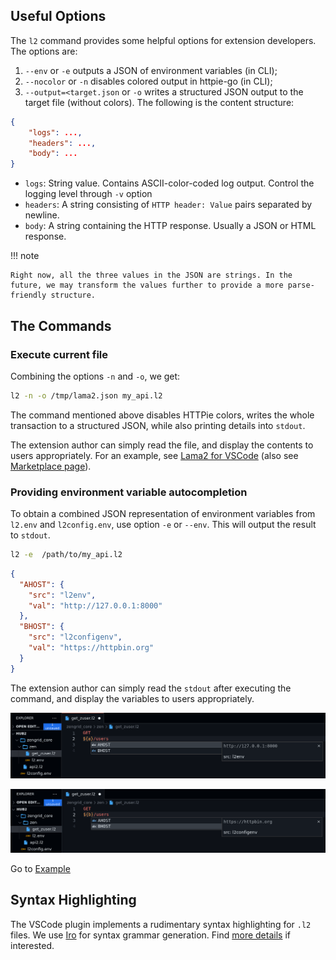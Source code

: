 ## Useful Options 
The `l2` command provides some helpful options for
extension developers. The options are:

1. `--env` or `-e` outputs a JSON of environment variables (in CLI);
2. `--nocolor` or `-n` disables colored output in httpie-go (in CLI);
3. `--output=<target.json` or `-o` writes a structured JSON
output to the target file (without colors). The following is the content
structure:

```json
{
    "logs": ...,
    "headers": ...,
    "body": ...
}
```

- `logs`: String value. Contains ASCII-color-coded log output. Control the logging level through `-v` option
- `headers`: A string consisting of `HTTP header: Value` pairs separated by newline.
- `body`: A string containing the HTTP response. Usually a JSON or HTML response.


!!! note

    Right now, all the three values in the JSON are strings. In the future, we may transform the values further to provide a more parse-friendly structure.

## The Commands

### Execute current file
Combining the options `-n` and `-o`, we get:

```bash
l2 -n -o /tmp/lama2.json my_api.l2
```

The command mentioned above disables HTTPie colors,
writes the whole transaction to a structured JSON, 
while also printing details into `stdout`.

The extension author can simply read the file, and
display the contents to users appropriately. For an
example, see [Lama2 for VSCode](https://github.com/HexmosTech/Lama2Code)
(also see [Marketplace page](https://marketplace.visualstudio.com/items?itemName=hexmos.Lama2)).

### Providing environment variable autocompletion 
To obtain a combined JSON representation of environment variables from `l2.env` and `l2config.env`, use option `-e` or `--env`. This will output the result to `stdout`.
```bash
l2 -e  /path/to/my_api.l2
```
```json
{
  "AHOST": {
    "src": "l2env",
    "val": "http://127.0.0.1:8000"
  },
  "BHOST": {
    "src": "l2configenv",
    "val": "https://httpbin.org"
  }
}
```
The extension author can simply read the `stdout` after executing the command, and display the variables to users appropriately.

![l2envvariable variable](l2envvariable.png)

![l2configvariable variable](l2configvariable.png)

Go to [Example](../tutorials/examples.html#case-3-override-root-variable-with-local-variable)

## Syntax Highlighting

The VSCode plugin implements a rudimentary syntax highlighting for `.l2` files. We use [Iro](https://eeyo.io/iro/documentation/) for syntax grammar generation. Find [more details](https://github.com/HexmosTech/Lama2/tree/main/syntax/README.md) if interested.